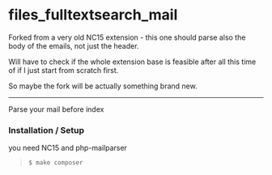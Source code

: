 # files_fulltextsearch_mail

Forked from a very old NC15 extension - this one should parse also the body of the emails, not just the header.

Will have to check if the whole extension base is feasible after all this time of if I just start from scratch first.

So maybe the fork will be actually something brand new.

----

Parse your mail before index

### Installation / Setup

you need NC15 and php-mailparser

>     $ make composer

